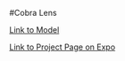 #Cobra Lens

[Link to Model](https://teachablemachine.withgoogle.com/models/beHhU_1vW/)

[Link to Project Page on Expo](https://expo.dev/@lccovington/project?serviceType=classic&distribution=expo-go)
